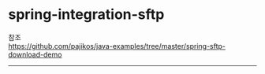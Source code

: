 spring-integration-sftp
=========
참조 
<br/> 
<https://github.com/pajikos/java-examples/tree/master/spring-sftp-download-demo>

<hr/>


